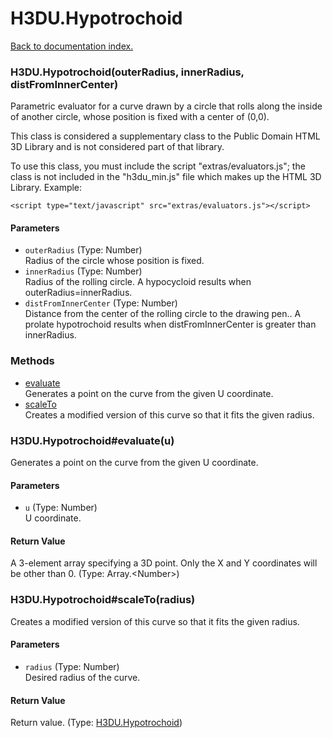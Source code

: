 # H3DU.Hypotrochoid

[Back to documentation index.](index.md)

 <a name='H3DU.Hypotrochoid'></a>
### H3DU.Hypotrochoid(outerRadius, innerRadius, distFromInnerCenter)

Parametric evaluator for a
curve drawn by a circle that rolls along the inside
of another circle, whose position is fixed with a center of (0,0).

This class is considered a supplementary class to the
Public Domain HTML 3D Library and is not considered part of that
library.

To use this class, you must include the script "extras/evaluators.js"; the
class is not included in the "h3du_min.js" file which makes up
the HTML 3D Library. Example:

    <script type="text/javascript" src="extras/evaluators.js"></script>

#### Parameters

* `outerRadius` (Type: Number)<br>
    Radius of the circle whose position is fixed.
* `innerRadius` (Type: Number)<br>
    Radius of the rolling circle. A hypocycloid results when outerRadius=innerRadius.
* `distFromInnerCenter` (Type: Number)<br>
    Distance from the center of the rolling circle to the drawing pen.. A prolate hypotrochoid results when distFromInnerCenter is greater than innerRadius.

### Methods

* [evaluate](#H3DU.Hypotrochoid_evaluate)<br>Generates a point on the curve from the given U coordinate.
* [scaleTo](#H3DU.Hypotrochoid_scaleTo)<br>Creates a modified version of this curve so that it
fits the given radius.

 <a name='H3DU.Hypotrochoid_evaluate'></a>
### H3DU.Hypotrochoid#evaluate(u)

Generates a point on the curve from the given U coordinate.

#### Parameters

* `u` (Type: Number)<br>
    U coordinate.

#### Return Value

A 3-element array specifying a 3D point.
Only the X and Y coordinates will be other than 0. (Type: Array.&lt;Number>)

 <a name='H3DU.Hypotrochoid_scaleTo'></a>
### H3DU.Hypotrochoid#scaleTo(radius)

Creates a modified version of this curve so that it
fits the given radius.

#### Parameters

* `radius` (Type: Number)<br>
    Desired radius of the curve.

#### Return Value

Return value. (Type: <a href="H3DU.Hypotrochoid.md">H3DU.Hypotrochoid</a>)
